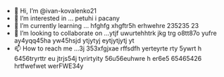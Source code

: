 - 👋 Hi, I’m @ivan-kovalenko21
- 👀 I’m interested in ... petuhi i pacany
- 🌱 I’m currently learning ... hfghfg xhgftr5h erhwehre 235235 23
- 💞️ I’m looking to collaborate on ...ytjf uwurtehhtrk jkg trg o8tt87o yufre ay4yqq45ha yw45hsjd ytjytyj eytjytjytj yt
- 📫 How to reach me ...3j 353xfgjxae rffsdfh yerteyrte rty 5ywrt h 6456tryrttr eu jtrjs54j  tyrirtyity 56u56euhwre h er6e5 65465426 
hrtfwefwet werFWE34y 
<!---3 56j
ivan-kovalenko21/ivan-kovalenko21 is a ✨ special ✨ repository because its `README.md` (this file) appears on your GitHub profile.
You can click the Preview link to take a look at your changes.
--->
